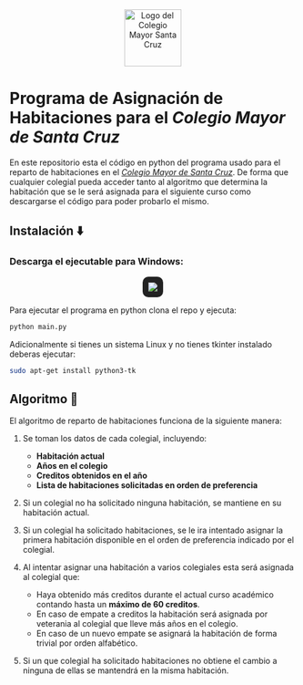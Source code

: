 <div align="center">
  <img src="https://github.com/marcmarant/reparto-habitaciones-sc/raw/master/icon.ico" alt="Logo del Colegio Mayor Santa Cruz" width="100"/>
</div>

# Programa de Asignación de Habitaciones para el *Colegio Mayor de Santa Cruz*

En este repositorio esta el código en python del programa usado para el reparto de habitaciones en el *[Colegio Mayor de Santa Cruz](https://es.wikipedia.org/wiki/Colegio_Mayor_Santa_Cruz)*.
De forma que cualquier colegial pueda acceder tanto al algoritmo que determina la habitación que se le será asignada para el siguiente curso como descargarse el código para poder probarlo el mismo. 

## Instalación ⬇️​

### Descarga el ejecutable para Windows:
<p align="center">
  <a href="https://github.com/TU_USUARIO/TU_REPO/releases/download/v1.0.0/main.exe" target="_blank">
    <img src="https://img.shields.io/badge/Descargar-main.exe-blue?style=for-the-badge&logo=windows" style="border-radius: 10px; background: #222; padding: 10px;">
  </a>
</p>

Para ejecutar el programa en python clona el repo y ejecuta:
```bash
python main.py
```
Adicionalmente si tienes un sistema Linux y no tienes tkinter instalado deberas ejecutar:
```bash
sudo apt-get install python3-tk
```

## Algoritmo 📜

El algoritmo de reparto de habitaciones funciona de la siguiente manera:

1.  Se toman los datos de cada colegial, incluyendo:
    - **Habitación actual**
    - **Años en el colegio**
    - **Creditos obtenidos en el año**
    - **Lista de habitaciones solicitadas en orden de preferencia**

2. Si un colegial no ha solicitado ninguna habitación, se mantiene en su habitación actual.

3. Si un colegial ha solicitado habitaciones, se le ira intentado asignar la primera habitación disponible en el orden de preferencia indicado por el colegial.

4. Al intentar asignar una habitación a varios colegiales esta será asignada al colegial que:
    - Haya obtenido más creditos durante el actual curso académico contando hasta un **máximo de 60 creditos**.
    - En caso de empate a creditos la habitación será asignada por veterania al colegial que lleve más años en el colegio.
    - En caso de un nuevo empate se asignará la habitación de forma trivial por orden alfabético.

5. Si un que colegial ha solicitado habitaciones no obtiene el cambio a ninguna de ellas se mantendrá en la misma habitación.
